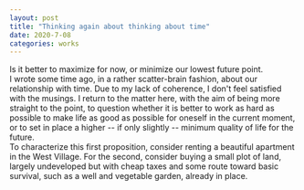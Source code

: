 ```yaml
---
layout: post
title: "Thinking again about thinking about time"
date: 2020-7-08
categories: works
---
```

</section>

<section>
Is it better to maximize for now, or minimize our lowest future point.
</section>

<section>
I wrote some time ago, in a rather scatter-brain fashion, about our relationship
with time. Due to my lack of coherence, I don't feel satisfied with the musings.
I return to the matter here, with the aim of being more straight to the point,
to question whether it is better to work as hard as possible to make life as good
as possible for oneself in the current moment, or to set in place a higher -- if
only slightly -- minimum quality of life for the future.
</section>
<section>
To characterize this first proposition, consider renting a beautiful apartment 
in the West Village. For the second, consider buying a small plot of land, largely
undeveloped but with cheap taxes and some route toward basic survival, such as a
well and vegetable garden, already in place.
</section>
<section>
